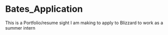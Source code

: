 # Bates_Application
This is a Portfolio/resume sight I am making to apply to Blizzard to work as a summer intern
